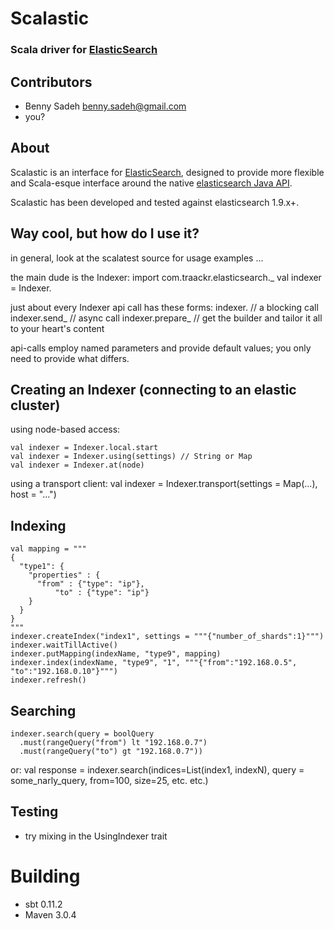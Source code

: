 # Scalastic 
### Scala driver for [ElasticSearch](http://www.elasticsearch.org)

Contributors
---
* Benny Sadeh <benny.sadeh@gmail.com> 
* you?

About
---
Scalastic is an interface for [ElasticSearch](http://www.elasticsearch.org), designed to provide more flexible and Scala-esque interface around the native [elasticsearch Java API](http://www.elasticsearch.org/guide/reference/java-api/).

Scalastic has been developed and tested against elasticsearch 1.9.x+.


Way cool, but how do I use it?
---
in general, look at the scalatest source for usage examples ...

the main dude is the Indexer:
	import com.traackr.elasticsearch._
	val indexer = Indexer.<some creation method>

just about every Indexer api call has these forms:
	indexer.<api-call>			// a blocking call
	indexer.send_<api-call>		// async call
	indexer.prepare_<api-call>	// get the builder and tailor it all to your heart's content

api-calls employ named parameters and provide default values;
you only need to provide what differs.


## Creating an Indexer (connecting to an elastic cluster)
using node-based access:

	val indexer = Indexer.local.start
	val indexer = Indexer.using(settings) // String or Map
	val indexer = Indexer.at(node)

using a transport client:
	val indexer = Indexer.transport(settings = Map(...), host = "...")

## Indexing
    val mapping = """
    {
	  "type1": {
	    "properties" : {
		  "from" : {"type": "ip"},
    		  "to" : {"type": "ip"}		
	    }
	  }
    }
    """
    indexer.createIndex("index1", settings = """{"number_of_shards":1}""")
    indexer.waitTillActive()
    indexer.putMapping(indexName, "type9", mapping)
    indexer.index(indexName, "type9", "1", """{"from":"192.168.0.5", "to":"192.168.0.10"}""")
    indexer.refresh()

## Searching
    indexer.search(query = boolQuery
      .must(rangeQuery("from") lt "192.168.0.7")
      .must(rangeQuery("to") gt "192.168.0.7"))
or:
    val response = indexer.search(indices=List(index1, indexN), query = some_narly_query, from=100, size=25, etc. etc.)

## Testing
* try mixing in the UsingIndexer trait

# Building
* sbt 0.11.2
* Maven 3.0.4

